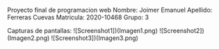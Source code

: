 Proyecto final de programacion web 
Nombre: Joimer Emanuel 
Apellido: Ferreras Cuevas 
Matricula: 2020-10468 
Grupo: 3 

Capturas de pantallas: 
![Screenshot1])(Imagen1.png)
![Screenshot2])(Imagen2.png)
![Screenshot3])(Imagen3.png)